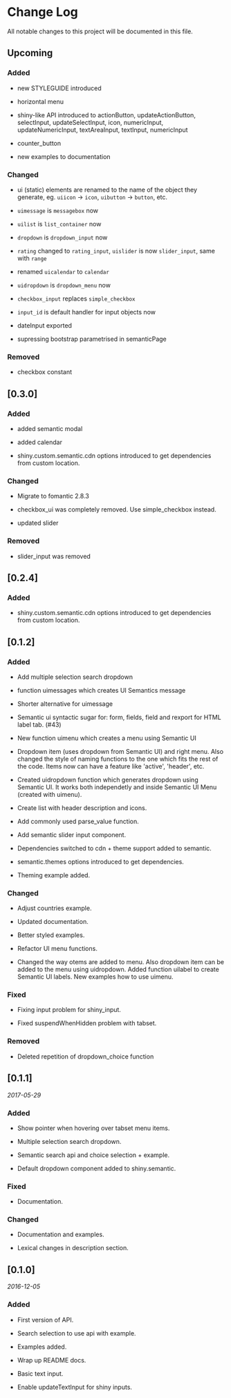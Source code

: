 # Change Log
All notable changes to this project will be documented in this file.

## Upcoming

### Added

- new STYLEGUIDE introduced 

- horizontal menu

- shiny-like API introduced to actionButton, updateActionButton, selectInput, updateSelectInput, icon, numericInput, updateNumericInput, textAreaInput, textInput, numericInput

- counter_button

- new examples to documentation

### Changed

- ui (static) elements are renamed to the name of the object they generate, eg. `uiicon` -> `icon`, `uibutton` -> `button`, etc.

- `uimessage` is `messagebox` now

- `uilist` is `list_container` now

- `dropdown` is `dropdown_input` now

- `rating` changed to `rating_input`, `uislider` is now `slider_input`, same with `range`

- renamed `uicalendar` to `calendar`

- `uidropdown` is `dropdown_menu` now

- `checkbox_input` replaces `simple_checkbox`

- `input_id` is default handler for input objects now

- dateInput exported

- supressing bootstrap parametrised in semanticPage

### Removed

- checkbox constant

## [0.3.0]

### Added

- added semantic modal

- added calendar

- shiny.custom.semantic.cdn options introduced to get dependencies from custom location.

### Changed

- Migrate to fomantic 2.8.3

- checkbox_ui was completely removed. Use simple_checkbox instead.

- updated slider

### Removed

- slider_input was removed

## [0.2.4]

### Added

-  shiny.custom.semantic.cdn options introduced to get dependencies from custom location.

## [0.1.2]
### Added

- Add multiple selection search dropdown

- function uimessages which creates UI Semantics message

- Shorter alternative for uimessage

- Semantic ui syntactic sugar for: form, fields, field and rexport for HTML label tab. (#43)

- New function uimenu which creates a menu using Semantic UI

- Dropdown item (uses dropdown from Semantic UI) and right menu. Also changed the style of naming functions to the one which fits the rest of the code. Items now can have a feature like 'active', 'header', etc.

- Created uidropdown function which generates dropdown using Semantic UI. It works both independetly and inside Semantic UI Menu (created with uimenu).

- Create list with header description and icons.

- Add commonly used parse_value function.

- Add semantic slider input component.

- Dependencies switched to cdn + theme support added to semantic.

- semantic.themes options introduced to get dependencies.

- Theming example added.

### Changed

- Adjust countries example.

- Updated documentation.

- Better styled examples.

- Refactor UI menu functions.

- Changed the way otems are added to menu. Also dropdown item can be added to the menu using uidropdown. Added function uilabel to create Semantic UI labels. New examples how to  use uimenu.

### Fixed

- Fixing input problem for shiny_input.

- Fixed suspendWhenHidden problem with tabset.

### Removed

- Deleted repetition of dropdown_choice function

## [0.1.1]

*2017-05-29*

### Added

- Show pointer when hovering over tabset menu items.

- Multiple selection search dropdown.

- Semantic search api and choice selection + example.

- Default dropdown component added to shiny.semantic.

### Fixed

- Documentation.

### Changed

- Documentation and examples.

- Lexical changes in description section.


## [0.1.0]

*2016-12-05*

### Added

- First version of API.

- Search selection to use api with example.

- Examples added.

- Wrap up README docs.

- Basic text input.

- Enable updateTextInput for shiny inputs.
